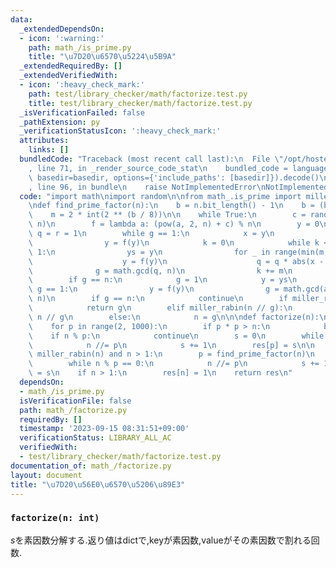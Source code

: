 ```yaml
---
data:
  _extendedDependsOn:
  - icon: ':warning:'
    path: math_/is_prime.py
    title: "\u7D20\u6570\u5224\u5B9A"
  _extendedRequiredBy: []
  _extendedVerifiedWith:
  - icon: ':heavy_check_mark:'
    path: test/library_checker/math/factorize.test.py
    title: test/library_checker/math/factorize.test.py
  _isVerificationFailed: false
  _pathExtension: py
  _verificationStatusIcon: ':heavy_check_mark:'
  attributes:
    links: []
  bundledCode: "Traceback (most recent call last):\n  File \"/opt/hostedtoolcache/PyPy/3.10.13/x64/lib/pypy3.10/site-packages/onlinejudge_verify/documentation/build.py\"\
    , line 71, in _render_source_code_stat\n    bundled_code = language.bundle(stat.path,\
    \ basedir=basedir, options={'include_paths': [basedir]}).decode()\n  File \"/opt/hostedtoolcache/PyPy/3.10.13/x64/lib/pypy3.10/site-packages/onlinejudge_verify/languages/python.py\"\
    , line 96, in bundle\n    raise NotImplementedError\nNotImplementedError\n"
  code: "import math\nimport random\n\nfrom math_.is_prime import miller_rabin\n\n\
    \ndef find_prime_factor(n):\n    b = n.bit_length() - 1\n    b = (b >> 2) << 2\n\
    \    m = 2 * int(2 ** (b / 8))\n\n    while True:\n        c = random.randrange(1,\
    \ n)\n        f = lambda a: (pow(a, 2, n) + c) % n\n        y = 0\n        g =\
    \ q = r = 1\n        while g == 1:\n            x = y\n            for _ in range(r):\n\
    \                y = f(y)\n            k = 0\n            while k < r and g ==\
    \ 1:\n                ys = y\n                for _ in range(min(m, r - k)):\n\
    \                    y = f(y)\n                    q = q * abs(x - y) % n\n  \
    \              g = math.gcd(q, n)\n                k += m\n            r <<= 1\n\
    \        if g == n:\n            g = 1\n            y = ys\n            while\
    \ g == 1:\n                y = f(y)\n                g = math.gcd(abs(x - y),\
    \ n)\n        if g == n:\n            continue\n        if miller_rabin(g):\n\
    \            return g\n        elif miller_rabin(n // g):\n            return\
    \ n // g\n        else:\n            n = g\n\n\ndef factorize(n):\n    res = {}\n\
    \    for p in range(2, 1000):\n        if p * p > n:\n            break\n    \
    \    if n % p:\n            continue\n        s = 0\n        while n % p == 0:\n\
    \            n //= p\n            s += 1\n        res[p] = s\n\n    while not\
    \ miller_rabin(n) and n > 1:\n        p = find_prime_factor(n)\n        s = 0\n\
    \        while n % p == 0:\n            n //= p\n            s += 1\n        res[p]\
    \ = s\n    if n > 1:\n        res[n] = 1\n    return res\n"
  dependsOn:
  - math_/is_prime.py
  isVerificationFile: false
  path: math_/factorize.py
  requiredBy: []
  timestamp: '2023-09-15 08:31:51+09:00'
  verificationStatus: LIBRARY_ALL_AC
  verifiedWith:
  - test/library_checker/math/factorize.test.py
documentation_of: math_/factorize.py
layout: document
title: "\u7D20\u56E0\u6570\u5206\u89E3"
---
```


### `factorize(n: int)`

$s$を素因数分解する.返り値はdictで,keyが素因数,valueがその素因数で割れる回数.